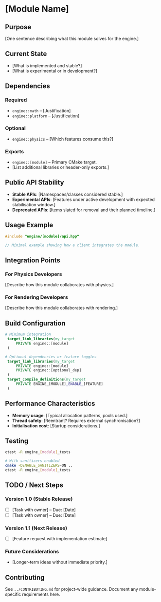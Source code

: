 # [Module Name]

## Purpose
[One sentence describing what this module solves for the engine.]

## Current State
- [What is implemented and stable?]
- [What is experimental or in development?]

## Dependencies

### Required
- `engine::math` – [Justification]
- `engine::platform` – [Justification]

### Optional
- `engine::physics` – [Which features consume this?]

### Exports
- `engine::[module]` – Primary CMake target.
- [List additional libraries or header-only exports.]

## Public API Stability

- **Stable APIs**: [Namespaces/classes considered stable.]
- **Experimental APIs**: [Features under active development with expected stabilisation window.]
- **Deprecated APIs**: [Items slated for removal and their planned timeline.]

## Usage Example

```cpp
#include "engine/[module]/api.hpp"

// Minimal example showing how a client integrates the module.
```

## Integration Points

### For Physics Developers
[Describe how this module collaborates with physics.]

### For Rendering Developers
[Describe how this module collaborates with rendering.]

## Build Configuration

```cmake
# Minimum integration
 target_link_libraries(my_target
     PRIVATE engine::[module]
 )

# Optional dependencies or feature toggles
 target_link_libraries(my_target
     PRIVATE engine::[module]
     PRIVATE engine::[optional_dep]
 )
 target_compile_definitions(my_target
     PRIVATE ENGINE_[MODULE]_ENABLE_[FEATURE]
 )
```

## Performance Characteristics
- **Memory usage**: [Typical allocation patterns, pools used.]
- **Thread safety**: [Reentrant? Requires external synchronisation?]
- **Initialisation cost**: [Startup considerations.]

## Testing

```bash
ctest -R engine_[module]_tests

# With sanitizers enabled
cmake -DENABLE_SANITIZERS=ON ..
ctest -R engine_[module]_tests
```

## TODO / Next Steps

### Version 1.0 (Stable Release)
- [ ] [Task with owner] – Due: [Date]
- [ ] [Task with owner] – Due: [Date]

### Version 1.1 (Next Release)
- [ ] [Feature request with implementation estimate]

### Future Considerations
- [Longer-term ideas without immediate priority.]

## Contributing
See `../CONTRIBUTING.md` for project-wide guidance. Document any module-specific requirements here.
